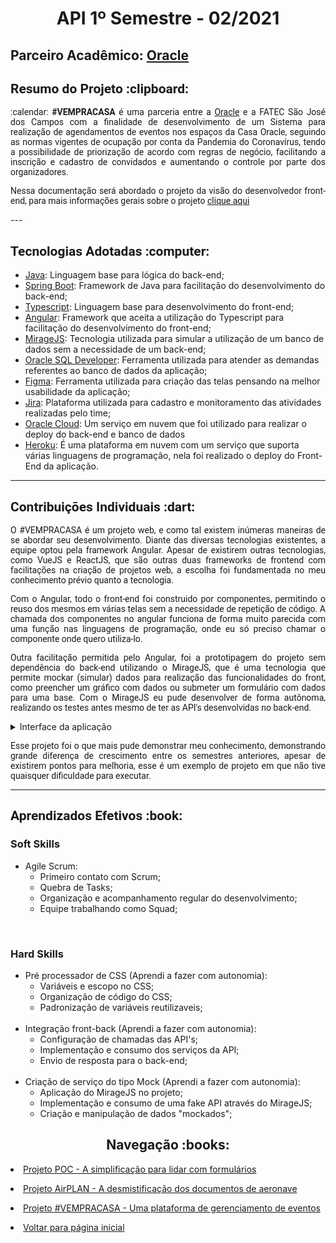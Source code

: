 <html>
<body>
 <h1 align="center"> API 1º Semestre - 02/2021</h1>
 <h2> Parceiro Acadêmico: <a href="https://www.oracle.com/br/">Oracle</a></h2>
  <h2 style="font-family:roboto;"> Resumo do Projeto :clipboard:</h2>
  <p align="justify" style="font-family:roboto;"> :calendar: <b>#VEMPRACASA</b> é uma parceria entre a <a href="https://www.oracle.com/br/index.html">Oracle</a> e a FATEC São José dos Campos com a finalidade de desenvolvimento de um Sistema para realização de agendamentos de eventos nos espaços da Casa Oracle, seguindo as normas vigentes de ocupação por conta da Pandemia do Coronavírus, tendo a possibilidade de priorização de acordo com regras de negócio, facilitando a inscrição e cadastro de convidados e aumentando o controle por parte dos organizadores.</p>
  <p align="justify" style="font-family:roboto;">Nessa documentação será abordado o projeto da visão do desenvolvedor front-end, para mais informações gerais sobre o projeto <a href="https://github.com/GabrielSG20/API4Sem2021">clique aqui</a></p>
  ---
  
  <h2 style="font-family:roboto;"> Tecnologias Adotadas :computer:</h2>
  
  * [Java](https://www.java.com/pt_BR/): Linguagem base para lógica do back-end;
  * [Spring Boot](https://spring.io/): Framework de Java para facilitação do desenvolvimento do back-end;
  * [Typescript](https://www.javascript.com/): Linguagem base para desenvolvimento do front-end;
  * [Angular](https://angular.io/): Framework que aceita a utilização do Typescript para facilitação do desenvolvimento do front-end;
  * [MirageJS](https://miragejs.com/): Tecnologia utilizada para simular a utilização de um banco de dados sem a necessidade de um back-end;
  * [Oracle SQL Developer](https://www.oracle.com/tools/downloads/sqldev-downloads.html): Ferramenta utilizada para atender as demandas referentes ao banco de dados da aplicação;
  * [Figma](https://www.figma.com/): Ferramenta utilizada para criação das telas pensando na melhor usabilidade da aplicação;
  * [Jira](https://vempracasa.atlassian.net/): Plataforma utilizada para cadastro e monitoramento das atividades realizadas pelo time;
  * [Oracle Cloud](https://www.oracle.com/br/cloud/): Um serviço em nuvem que foi utilizado para realizar o deploy do back-end e banco de dados
  * [Heroku](https://www.heroku.com/platform): É uma plataforma em nuvem com um serviço que suporta várias linguagens de programação, nela foi realizado o deploy do Front-End da aplicação.
  ---
  
  <h2 style="font-family:roboto;"> Contribuições Individuais :dart:</h2>
<p align="justify" style="font-family:roboto;">O #VEMPRACASA é um projeto web, e como tal existem inúmeras maneiras de se abordar seu desenvolvimento. Diante das diversas tecnologias existentes, a equipe optou pela framework Angular. Apesar de existirem outras tecnologias, como VueJS e ReactJS, que são outras duas frameworks de frontend com facilitações na criação de projetos web, a escolha foi fundamentada no meu conhecimento prévio quanto a tecnologia.</p>
 <p align="justify" style="font-family:roboto;">Com o Angular, todo o front-end foi construido por componentes, permitindo o reuso dos mesmos em várias telas sem a necessidade de repetição de código. A chamada dos componentes no angular funciona de forma muito parecida com uma função nas linguagens de programação, onde eu só preciso chamar o componente onde quero utiliza-lo.</p>
 <p align="justify" style="font-family:roboto;">Outra facilitação permitida pelo Angular, foi a prototipagem do projeto sem dependência do back-end utilizando o MirageJS, que é uma tecnologia que permite mockar (simular) dados para realização das funcionalidades do front, como preencher um gráfico com dados ou submeter um formulário com dados para uma base. Com o MirageJS eu pude desenvolver de forma autônoma, realizando os testes antes mesmo de ter as API's desenvolvidas no back-end.</p>
   <details>
  <summary>Interface da aplicação</summary>
  <br>
   <h3 align="center">Tela de login e menu</h3>
   <p align="center">
   <img align="center" style="border-radius: 50%;" src="https://user-images.githubusercontent.com/46934773/188323231-ea814f19-643c-4c87-98d0-a20e2a83ff56.gif" alt=""/>    </p>
   <br>
   <h3 align="center">Tela de criar anotação</h3>
   <p align="center">
    <img align="center" style="border-radius: 50%;" src="https://user-images.githubusercontent.com/46934773/188323406-58d1b662-01e5-4fa7-9602-40146124a96a.gif" alt=""/>
   </p>
   <br>
   <h3 align="center">Tela de calculadora</h3>
   <p align="center">
    <img align="center" style="border-radius: 50%;" src="https://user-images.githubusercontent.com/46934773/188323363-f2fabc10-9619-4292-8a01-1b54899cc396.gif" alt=""/>
   </p>
  </details>
 <p align="justify" style="font-family:roboto;">Esse projeto foi o que mais pude demonstrar meu conhecimento, demonstrando grande diferença de crescimento entre os semestres anteriores, apesar de existirem pontos para melhoria, esse é um exemplo de projeto em que não tive quaisquer dificuldade para executar.</p>
 
  ---
   
  <h2 style="font-family:roboto;"> Aprendizados Efetivos :book:</h2>
 
 <h3 align="justify">Soft Skills</h3>
  <ul>
    <li>Agile Scrum:
      <ul>
        <li>Primeiro contato com Scrum;</li>
        <li>Quebra de Tasks;</li>
        <li>Organização e acompanhamento regular do desenvolvimento;</li>   
        <li>Equipe trabalhando como Squad;</li>
      </ul>
     </li>
   </ul>
 <br>
  <h3 align="justify">Hard Skills</h3>
  <ul>
     <li>Pré processador de CSS (Aprendi a fazer com autonomia):
  <ul>
    <li>Variáveis e escopo no CSS;</li>
    <li>Organização de código do CSS;</li>   
    <li>Padronização de variáveis reutilizaveis;</li>
    </ul></li>
   <br>
   <li>Integração front-back (Aprendi a fazer com autonomia):
  <ul>
    <li>Configuração de chamadas das API's;</li>
    <li>Implementação e consumo dos serviços da API;</li>   
    <li>Envio de resposta para o back-end;</li>
    </ul></li>
   <br>
   <li>Criação de serviço do tipo Mock (Aprendi a fazer com autonomia):
  <ul>
    <li>Aplicação do MirageJS no projeto;</li>
    <li>Implementação e consumo de uma fake API através do MirageJS;</li>   
    <li>Criação e manipulação de dados "mockados";</li>
    </ul></li>
  </ul>
  </ul>
  <h2 align="center"> Navegação :books:</h2>
  <p align="justify" style="font-family:roboto;"><li><a href="https://github.com/MikeBBatista/dossie/blob/main/API_2.md">Projeto POC - A simplificação para lidar com formulários</a></li></p>
  <p align="justify" style="font-family:roboto;"><li><a href="https://github.com/MikeBBatista/dossie/blob/main/API_3.md">Projeto AirPLAN - A desmistificação dos documentos de aeronave</a></li></p>
  <p align="justify" style="font-family:roboto;"><li><a href="https://github.com/MikeBBatista/dossie/blob/main/API_4.md">Projeto #VEMPRACASA - Uma plataforma de gerenciamento de eventos</a></li></p>
  <p align="justify" style="font-family:roboto;"><li><a href="https://github.com/MikeBBatista/dossie/blob/main/README.md">Voltar para página inicial</a></li></p>
  
</body>
</html>
